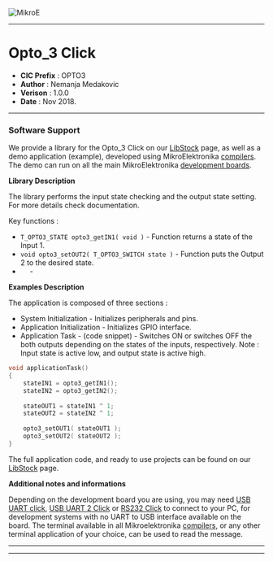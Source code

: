 ![MikroE](http://www.mikroe.com/img/designs/beta/logo_small.png)

---

# Opto_3 Click

- **CIC Prefix**  : OPTO3
- **Author**      : Nemanja Medakovic
- **Verison**     : 1.0.0
- **Date**        : Nov 2018.

---

### Software Support

We provide a library for the Opto_3 Click on our [LibStock](https://libstock.mikroe.com/projects/view/2659/opto-3-click) 
page, as well as a demo application (example), developed using MikroElektronika 
[compilers](http://shop.mikroe.com/compilers). The demo can run on all the main 
MikroElektronika [development boards](http://shop.mikroe.com/development-boards).

**Library Description**

The library performs the input state checking and the output state setting.
For more details check documentation.

Key functions :

- ``` T_OPTO3_STATE opto3_getIN1( void ) ``` - Function returns a state of the Input 1.
- ``` void opto3_setOUT2( T_OPTO3_SWITCH state ) ``` - Function puts the Output 2 to the desired state.
- ```  ``` - 

**Examples Description**

The application is composed of three sections :

- System Initialization - Initializes peripherals and pins.
- Application Initialization - Initializes GPIO interface.
- Application Task - (code snippet) - Switches ON or switches OFF the both outputs depending on the
  states of the inputs, respectively.
Note : Input state is active low, and output state is active high.


```.c
void applicationTask()
{
    stateIN1 = opto3_getIN1();
    stateIN2 = opto3_getIN2();
    
    stateOUT1 = stateIN1 ^ 1;
    stateOUT2 = stateIN2 ^ 1;
    
    opto3_setOUT1( stateOUT1 );
    opto3_setOUT2( stateOUT2 );
}
```

The full application code, and ready to use projects can be found on our 
[LibStock](https://libstock.mikroe.com/projects/view/2659/opto-3-click) page.

**Additional notes and informations**

Depending on the development board you are using, you may need 
[USB UART click](http://shop.mikroe.com/usb-uart-click), 
[USB UART 2 Click](http://shop.mikroe.com/usb-uart-2-click) or 
[RS232 Click](http://shop.mikroe.com/rs232-click) to connect to your PC, for 
development systems with no UART to USB interface available on the board. The 
terminal available in all Mikroelektronika 
[compilers](http://shop.mikroe.com/compilers), or any other terminal application 
of your choice, can be used to read the message.

---
---
